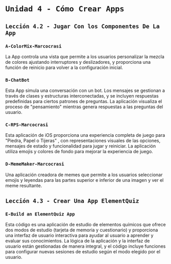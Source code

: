 # `Unidad 4 - Cómo Crear Apps`

## `Lección 4.2 - Jugar Con los Componentes De La App`

### `A-ColorMix-Marcocrasi` 

La App controla una vista que permite a los usuarios personalizar la mezcla de colores ajustando interruptores y deslizadores, y proporciona una función de reinicio para volver a la configuración inicial.



### `B-ChatBot` 

Esta App simula una conversación con un bot. Los mensajes se gestionan a través de clases y estructuras interconectadas, y se incluyen respuestas predefinidas para ciertos patrones de preguntas. La aplicación visualiza el proceso de "pensamiento" mientras genera respuestas a las preguntas del usuario.



### `C-RPS-Marcocrasi` 

 Esta aplicación de iOS proporciona una experiencia completa de juego para "Piedra, Papel o Tijeras" , con representaciones visuales de las opciones, mensajes de estado y funcionalidad para jugar y reiniciar. La aplicación utiliza emojis y colores de fondo para mejorar la experiencia de juego.



### `D-MemeMaker-Marcocrasi` 

Una aplicación creadora de memes que permite a los usuarios seleccionar emojis y leyendas para las partes superior e inferior de una imagen y ver el meme resultante.



## `Lección 4.3 - Crear Una App ElementQuiz`

### `E-Build an ElementQuiz App` 

Esta código es una aplicación de estudio de elementos químicos que ofrece dos modos de estudio (tarjeta de memoria y cuestionario) y proporciona una interfaz de usuario interactiva para ayudar al usuario a aprender y evaluar sus conocimientos. La lógica de la aplicación y la interfaz de usuario están gestionadas de manera integral, y el código incluye funciones para configurar nuevas sesiones de estudio según el modo elegido por el usuario.

